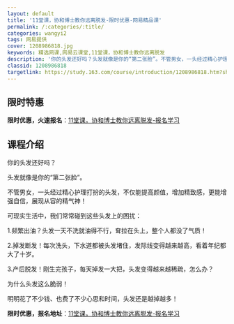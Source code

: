```yaml
---
layout: default
title: '11堂课，协和博士教你远离脱发-限时优惠-网易精品课'
permalink: /:categories/:title/
categories: wangyi2
tags: 网易提供
cover: 1208986818.jpg
keywords: 精选网课,网易云课堂,11堂课，协和博士教你远离脱发
description: '你的头发还好吗？头发就像是你的“第二张脸”。不管男女，一头经过精心护理打扮的头发，不仅能提高颜值，增加精致感，更能增强自'
classid: 1208986818
targetlink: https://study.163.com/course/introduction/1208986818.htm?share=1&shareId=1025206652&utm_campaign=share&utm_medium=iphoneShare&utm_source=&utm_u=1025206652
---
```


## 限时特惠

**限时优惠，火速报名**：[11堂课，协和博士教你远离脱发-报名学习](https://study.163.com/course/introduction/1208986818.htm?share=1&shareId=1025206652&utm_campaign=share&utm_medium=iphoneShare&utm_source=&utm_u=1025206652)

## 课程介绍

你的头发还好吗？



头发就像是你的“第二张脸”。



不管男女，一头经过精心护理打扮的头发，不仅能提高颜值，增加精致感，更能增强自信，展现从容的精气神！



可现实生活中，我们常常碰到这些头发上的困扰：



1.频繁出油？头发一天不洗就油得不行，耷拉在头上，整个人都没了气质！



2.掉发断发！每次洗头，下水道都被头发堵住，发际线变得越来越高，看着年纪都大了十岁。



3.产后脱发！刚生完孩子，每天掉发一大把，头发变得越来越稀疏，怎么办？



为什么头发这么脆弱！



明明花了不少钱、也费了不少心思和时间，头发还是越掉越多！

**限时优惠，报名地址**：[11堂课，协和博士教你远离脱发-报名学习](https://study.163.com/course/introduction/1208986818.htm?share=1&shareId=1025206652&utm_campaign=share&utm_medium=iphoneShare&utm_source=&utm_u=1025206652)

